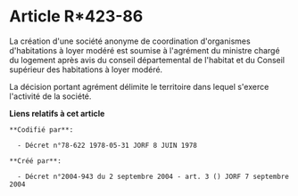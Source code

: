 # Article R*423-86

La création d'une société anonyme de coordination d'organismes d'habitations à loyer modéré est soumise à l'agrément du
ministre chargé du logement après avis du conseil départemental de l'habitat et du Conseil supérieur des habitations à loyer
modéré.

La décision portant agrément délimite le territoire dans lequel s'exerce l'activité de la société.

**Liens relatifs à cet article**

	**Codifié par**:

	  - Décret n°78-622 1978-05-31 JORF 8 JUIN 1978

	**Créé par**:

	  - Décret n°2004-943 du 2 septembre 2004 - art. 3 () JORF 7 septembre 2004
